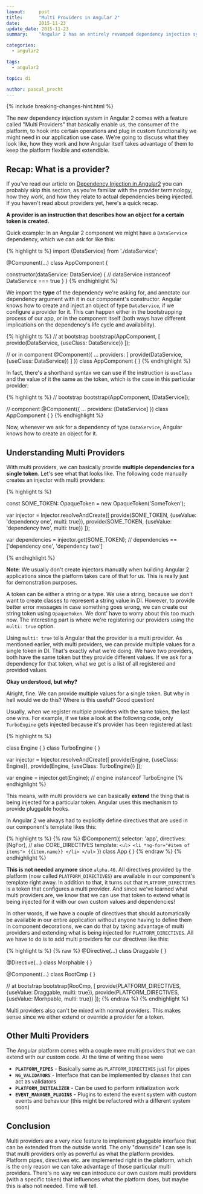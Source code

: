 ```yaml
---
layout:     post
title:      "Multi Providers in Angular 2"
date:       2015-11-23
update_date: 2015-11-23
summary:    "Angular 2 has an entirely revamped dependency injection system, which turns out to be extremely flexible. While we've already covered the basics and some advanced topics regarding DI in our last articles, we haven't talked about a specific feature that we don't necessarily need in our daily basis. This feature is called multi providers and in this article we're going to detail what they are and how they enable a pluggable dependency system in the Angular 2 platform."

categories:
  - angular2

tags:
  - angular2

topic: di

author: pascal_precht
---
```


{% include breaking-changes-hint.html %}

The new dependency injection system in Angular 2 comes with a feature called "Multi Providers" that basically enable us, the consumer of the platform, to hook into certain operations and plug in custom functionality we might need in our application use case. We're going to discuss what they look like, how they work and how Angular itself takes advantage of them to keep the platform flexible and extendible.

## Recap: What is a provider?

If you've read our article on [Dependency Injection in Angular2]() you can probably skip this section, as you're familiar with the provider terminology,  how they work, and how they relate to actual dependencies being injected. If you haven't read about providers yet, here's a quick recap.

**A provider is an instruction that describes how an object for a certain token is created.**

Quick example: In an Angular 2 component we might have a `DataService` dependency, which we can ask for like this:

{% highlight ts %}
import {DataService} from './dataService';

@Component(...)
class AppComponent {

  constructor(dataService: DataService) {
    // dataService instanceof DataService === true
  }
}
{% endhighlight %}

We import the **type** of the dependency we're asking for, and annotate our dependency argument with it in our component's constructor. Angular knows how to create and inject an object of type `DataService`, if we configure a provider for it. This can happen either in the bootstrapping process of our app, or in the component itself (both ways have different implications on the dependency's life cycle and availability).

{% highlight ts %}
// at bootstrap
bootstrap(AppComponent, [
  provide(DataService, {useClass: DataService})
]);

// or in component
@Component({
  ...
  providers: [
    provide(DataService, {useClass: DataService})
  ]
})
class AppComponent { }
{% endhighlight %}

In fact, there's a shorthand syntax we can use if the instruction is `useClass` and the value of it the same as the token, which is the case in this particular provider:

{% highlight ts %}
// bootstrap
bootstrap(AppComponent, [DataService]);

// component
@Component({
  ...
  providers: [DataService]
})
class AppComponent { }
{% endhighlight %}

Now, whenever we ask for a dependency of type `DataService`, Angular knows how to create an object for it.

## Understanding Multi Providers

With multi providers, we can basically provide **multiple dependencies for a single token**. Let's see what that looks like. The following code manually creates an injector with multi providers:

{% highlight ts %}

const SOME_TOKEN: OpaqueToken = new OpaqueToken('SomeToken');

var injector = Injector.resolveAndCreate([
  provide(SOME_TOKEN, {useValue: 'dependency one', multi: true}),
  provide(SOME_TOKEN, {useValue: 'dependency two', multi: true})
]);

var dependencies = injector.get(SOME_TOKEN);
// dependencies == ['dependency one', 'dependency two']

{% endhighlight %}

**Note**: We usually don't create injectors manually when building Angular 2 applications since the platform takes care of that for us. This is really just for demonstration purposes.

A token can be either a string or a type. We use a string, because we don't want to create classes to represent a string value in DI. However, to provide better error messages in case something goes wrong, we can create our string token using `OpaqueToken`. We dont' have to worry about this too much now. The interesting part is where we're registering our providers using the `multi: true` option.

Using `multi: true` tells Angular that the provider is a multi provider. As mentioned earlier, with multi providers, we can provide multiple values for a single token in DI. That's exactly what we're doing. We have two providers, both have the same token but they provide different values. If we ask for a dependency for that token, what we get is a list of all registered and provided values.

**Okay understood, but why?**

Alright, fine. We can provide multiple values for a single token. But why in hell would we do this? Where is this useful? Good question!

Usually, when we register multiple providers with the same token, the last one wins. For example, if we take a look at the following code, only `TurboEngine` gets injected because it's provider has been registered at last:

{% highlight ts %}

class Engine { }
class TurboEngine { }

var injector = Injector.resolveAndCreate([
  provide(Engine, {useClass: Engine}),
  provide(Engine, {useClass: TurboEngine})
]);

var engine = injector.get(Engine);
// engine instanceof TurboEngine
{% endhighlight %}

This means, with multi providers we can basically **extend** the thing that is being injected for a particular token. Angular uses this mechanism to provide pluggable hooks.

In Angular 2 we always had to explicitly define directives that are used in our component's template likes this:

{% highlight ts %}
{% raw %}
@Component({
  selector: 'app',
  directives: [NgFor], // also CORE_DIRECTIVES
  template: `
    <ul>
      <li *ng-for="#item of items">
        {{item.name}}
      </li>
    </ul>
  `
})
class App { }
{% endraw %}
{% endhighlight %}

**This is not needed anymore** since `alpha.46`. All directives provided by the platform (now called `PLATFORM_DIRECTIVES`) are available in our component's template right away. In addition to that, it turns out that `PLATFORM_DIRECTIVES` is a token that configures a multi provider. And since we've learned what multi providers are, we know that we can use that token to extend what is being injected for it with our own custom values and dependencies!

In other words, if we have a couple of directives that should automatically be available in our entire application without anyone having to define them in component decorations, we can do that by taking advantage of multi providers and extending what is being injected for `PLATFORM_DIRECTIVES`. All we have to do is to add multi providers for our directives like this:

{% highlight ts %}
{% raw %}
@Directive(...)
class Draggable { }

@Directive(...)
class Morphable { }

@Component(...)
class RootCmp { }

// at bootstrap
bootstrap(RooCmp, [
  provide(PLATFORM_DIRECTIVES, {useValue: Draggable, multi: true}),
  provide(PLATFORM_DIRECTIVES, {useValue: Morhpable, multi: true})
]);
{% endraw %}
{% endhighlight %}

Multi providers also can't be mixed with normal providers. This makes sense since we either extend or override a provider for a token.

## Other Multi Providers

The Angular platform comes with a couple more multi providers that we can extend with our custom code. At the time of writing these were

- **`PLATFORM_PIPES`** - Basically same as `PLATFORM_DIRECTIVES` just for pipes
- **`NG_VALIDATORS`** - Interface that can be implemented by classes that can act as validators
- **`PLATFORM_INITIALIZER`** - Can be used to perform initialization work
- **`EVENT_MANAGER_PLUGINS`** - Plugins to extend the event system with custom events and behaviour (this might be refactored with a different system soon)

## Conclusion

Multi providers are a very nice feature to implement pluggable interface that can be extended from the outside world. The only "downside" I can see is that multi providers only as powerful as what the platform provides. Platform pipes, directives etc. are implemented right in the platform, which is the only reason we can take advantage of those particular multi providers. There's no way we can introduce our own custom multi providers (with a specific token) that influences what the platform does, but maybe this is also not needed. Time will tell.
